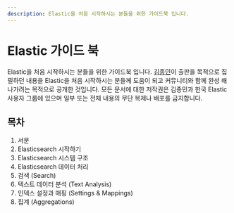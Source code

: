 ```yaml
---
description: Elastic을 처음 시작하시는 분들을 위한 가이드북 입니다.
---
```


# Elastic 가이드 북

Elastic을 처음 시작하시는 분들을 위한 가이드북 입니다. [김종민](https://github.com/kimjmin)이 출판을 목적으로 집필하던 내용을 Elastic을 처음 시작하시는 분들께 도움이 되고 커뮤니티와 함께 완성 해 나가려는 목적으로 공개한 것입니다. 모든 문서에 대한 저작권은 김종민과 한국 Elastic 사용자 그룹에 있으며 일부 또는 전체 내용의 무단 복제나 배포를 금지합니다.

## 목차

1. 서문
2. Elasticsearch 시작하기
3. Elasticsearch 시스템 구조
4. Elasticsearch 데이터 처리
5. 검색 \(Search\)
6. 텍스트 데이터 분석 \(Text Analysis\)
7. 인덱스 설정과 매핑 \(Settings & Mappings\)
8. 집계 \(Aggregations\)

